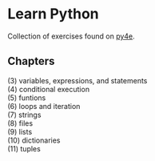 # Learn Python
Collection of exercises found on [py4e](https://www.py4e.com/).

## Chapters
(3) variables, expressions, and statements  
(4) conditional execution  
(5) funtions  
(6) loops and iteration  
(7) strings  
(8) files  
(9) lists  
(10) dictionaries  
(11) tuples